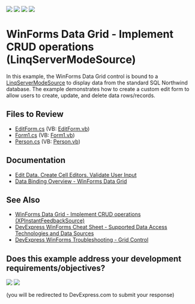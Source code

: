 <!-- default badges list -->
![](https://img.shields.io/endpoint?url=https://codecentral.devexpress.com/api/v1/VersionRange/128629596/24.2.1%2B)
[![](https://img.shields.io/badge/Open_in_DevExpress_Support_Center-FF7200?style=flat-square&logo=DevExpress&logoColor=white)](https://supportcenter.devexpress.com/ticket/details/E4498)
[![](https://img.shields.io/badge/📖_How_to_use_DevExpress_Examples-e9f6fc?style=flat-square)](https://docs.devexpress.com/GeneralInformation/403183)
[![](https://img.shields.io/badge/💬_Leave_Feedback-feecdd?style=flat-square)](#does-this-example-address-your-development-requirementsobjectives)
<!-- default badges end -->

# WinForms Data Grid - Implement CRUD operations (LinqServerModeSource)

In this example, the WinForms Data Grid control is bound to a [LinqServerModeSource](https://docs.devexpress.com/CoreLibraries/DevExpress.Data.Linq.LinqServerModeSource) to display data from the standard SQL Northwind database. The example demonstrates how to create a custom edit form to allow users to create, update, and delete data rows/records.


## Files to Review

* [EditForm.cs](./CS/LinqServerModeSource/EditForm.cs) (VB: [EditForm.vb](./VB/LinqServerModeSource/EditForm.vb))
* [Form1.cs](./CS/LinqServerModeSource/Form1.cs) (VB: [Form1.vb](./VB/LinqServerModeSource/Form1.vb))
* [Person.cs](./CS/LinqServerModeSource/Person.cs) (VB: [Person.vb](./VB/LinqServerModeSource/Person.vb))


## Documentation

* [Edit Data. Create Cell Editors. Validate User Input](https://docs.devexpress.com/WindowsForms/753/controls-and-libraries/data-grid/data-editing-and-validation/modify-and-validate-cell-values)
* [Data Binding Overview - WinForms Data Grid](https://docs.devexpress.com/WindowsForms/634/controls-and-libraries/data-grid/data-binding)

## See Also

* [WinForms Data Grid - Implement CRUD operations (XPInstantFeedbackSource)](https://github.com/DevExpress-Examples/winforms-grid-implement-crud-operations-xpinstantfeedbacksource)
* [DevExpress WinForms Cheat Sheet - Supported Data Access Technologies and Data Sources](https://go.devexpress.com/CheatSheets_WinForms_Examples_T904237.aspx)
* [DevExpress WinForms Troubleshooting - Grid Control](https://go.devexpress.com/CheatSheets_WinForms_Examples_T934742.aspx)
<!-- feedback -->
## Does this example address your development requirements/objectives?

[<img src="https://www.devexpress.com/support/examples/i/yes-button.svg"/>](https://www.devexpress.com/support/examples/survey.xml?utm_source=github&utm_campaign=winforms-grid-implement-crud-operations-linqservermodesource&~~~was_helpful=yes) [<img src="https://www.devexpress.com/support/examples/i/no-button.svg"/>](https://www.devexpress.com/support/examples/survey.xml?utm_source=github&utm_campaign=winforms-grid-implement-crud-operations-linqservermodesource&~~~was_helpful=no)

(you will be redirected to DevExpress.com to submit your response)
<!-- feedback end -->
